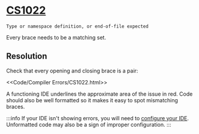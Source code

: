 # [CS1022](https://docs.microsoft.com/en-us/dotnet/csharp/misc/cs1022)

```
Type or namespace definition, or end-of-file expected
```


Every brace needs to be a matching set.

## Resolution
Check that every opening and closing brace is a pair:

<<Code/Compiler Errors/CS1022.html>>

A functioning IDE underlines the approximate area of the issue in red.
Code should also be well formatted so it makes it easy to spot mismatching braces.

:::info
If your IDE isn't showing errors, you will need to [configure your IDE](../IDE%20Configuration.md). Unformatted code may also be a sign of improper configuration.
:::

